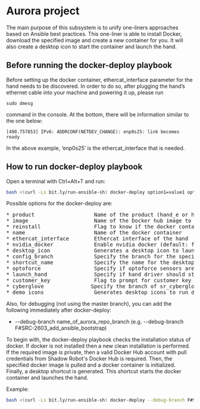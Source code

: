 # Aurora project #

The main purpose of this subsystem is to unify one-liners approaches based on Ansible best practices. This one-liner is able to install Docker, download the specified image and create a new container for you. It will also create a desktop icon to start the container and launch the hand.

## Before running the docker-deploy playbook ##

Before setting up the docker container, ethercat_interface parameter for the hand needs to be discovered. In order to do so, after plugging the hand’s ethernet cable into your machine and powering it up, please run
```shell
sudo dmesg
```
command in the console. At the bottom, there will be information similar to the one below:
```shell
[490.757853] IPv6: ADDRCONF(NETDEV_CHANGE): enp0s25: link becomes ready
```
In the above example, ‘enp0s25’ is the ethercat_interface that is needed. 

## How to run docker-deploy playbook ##

Open a terminal with Ctrl+Alt+T and run:

```bash
bash <(curl -Ls bit.ly/run-ansible-sh) docker-deploy option1=value1 option2=value2 option3=value3
```

Possible options for the docker-deploy are:
<pre>
* product                   Name of the product (hand_e or hand_h)
* image                     Name of the Docker hub image to pull
* reinstall                 Flag to know if the docker container should be fully reinstalled (default: false)
* name                      Name of the docker container
* ethercat_interface        Ethercat interface of the hand
* nvidia_docker             Enable nvidia docker (default: false)
* desktop_icon              Generates a desktop icon to launch the hand (default: true)
* config_branch             Specify the branch for the specific hand (Only for dexterous hand)
* shortcut_name             Specify the name for the desktop icon (default: Shadow_Hand_Launcher)
* optoforce                 Specify if optoforce sensors are going to be used with a branch name (default: false)
* launch_hand               Specify if hand driver should start when double clicking desktop icon (default: true)
* customer_key              Flag to prompt for customer key for uploading files to AWS (can be skipped or be set to true)
* cyberglove               Specify the branch of sr_cyberglove_config for cyberglove configuration (default: false)
* demo_icons                Generates desktop icons to run demos (default: false)
</pre>

Also, for debugging (not using the master branch), you can add the following immediately after docker-deploy:

* --debug-branch name_of_aurora_repo_branch (e.g. --debug-branch F#SRC-2603_add_ansible_bootstrap)

To begin with, the docker-deploy playbook checks the installation status of docker. If docker is not installed then a new clean installation is performed. If the required image is private, 
then a valid Docker Hub account with pull credentials from Shadow Robot's Docker Hub is required. Then, the specified docker image is pulled and a docker 
container is initialized. Finally, a desktop shortcut is generated. This shortcut starts the docker container and launches 
the hand.

Example:

```bash
bash <(curl -Ls bit.ly/run-ansible-sh) docker-deploy --debug-branch F#SRC-2603_add_ansible_bootstrap product=hand_e ethercat_interface=enp0s25
```
